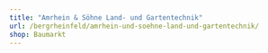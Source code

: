 ```yaml
---
title: "Amrhein & Söhne Land- und Gartentechnik"
url: /bergrheinfeld/amrhein-und-soehne-land-und-gartentechnik/
shop: Baumarkt
---
```

